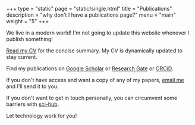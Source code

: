 +++
type = "static"
page = "static/single.html"
title = "Publications"
description = "why don't I have a publications page?"
menu = "main"
weight = "5"
+++

We live in a modern world! I'm not going to update this website whenever I publish something!

[Read my CV](https://1drv.ms/b/s!Avbd3naclSvRgfowl2PoEojby9Yz-g?e=LXHlfk) for the concise summary. My CV is dynamically updated to stay current.

Find my publications on [Google Scholar](https://scholar.google.com/citations?user=3xIkXusAAAAJ) or [Research Gate](https://www.researchgate.net/profile/Thomas_Anderson10) or [ORCiD](https://orcid.org/0000-0002-2387-5219). 

If you don't have access and want a copy of any of my papers, [email me](mailto:thomas.anderson@radlab.zone) and I'll send it to you. 

If you don't want to get in touch personally, you can circumvent some barriers with [sci-hub](https://sci-hub.se/).

Let technology work for you!

